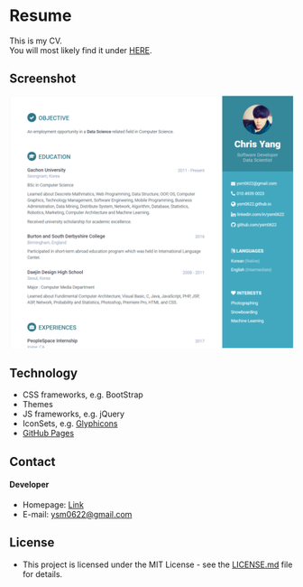Resume
======
This is my CV.<br>
You will most likely find it under [HERE](https://goo.gl/6D5Qbs).

## Screenshot
<p align="center">
  <img src="assets/images/capture1.PNG" width="800"/>
</p>

## Technology
* CSS frameworks, e.g. BootStrap
* Themes  
* JS frameworks, e.g. jQuery
* IconSets, e.g. [Glyphicons](http://glyphicons.com/)
* [GitHub Pages](http://pages.github.com/)

## Contact
#### Developer
* Homepage: [Link](https://goo.gl/6D5Qbs)
* E-mail: ysm0622@gmail.com

## License
* This project is licensed under the MIT License - see the [LICENSE.md](LICENSE.md) file for details.<br>
